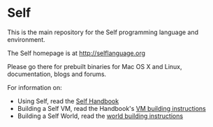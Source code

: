 Self
====

This is the main repository for the Self programming language and environment.

The Self homepage is at http://selflanguage.org

Please go there for prebuilt binaries for Mac OS X and Linux, documentation,
blogs and forums.

For information on:

  * Using Self, read the [Self Handbook][1]
  * Building a Self VM, read the Handbook's [VM building instructions][2]
  * Building a Self World, read the [world building instructions][3]
  
[1]: http://docs.selflanguage.org/4.5/
[2]: http://docs.selflanguage.org/4.5/buildvm.html
[3]: http://docs.selflanguage.org/4.5/buildworld.html


